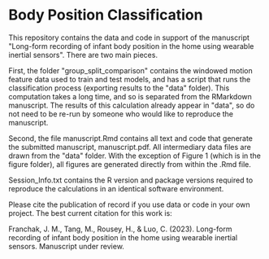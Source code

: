 # Body Position Classification

This repository contains the data and code in support of the manuscript "Long-form recording of infant body position in the home using wearable inertial sensors". There are two main pieces. 

First, the folder "group_split_comparison" contains the windowed motion feature data used to train and test models, and has a script that runs the classification process (exporting results to the "data" folder). This computation takes a long time, and so is separated from the RMarkdown manuscript. The results of this calculation already appear in "data", so do not need to be re-run by someone who would like to reproduce the manuscript.

Second, the file manuscript.Rmd contains all text and code that generate the submitted manuscript, manuscript.pdf. All intermediary data files are drawn from the "data" folder. With the exception of Figure 1 (which is in the figure folder), all figures are generated directly from within the .Rmd file.

Session_Info.txt contains the R version and package versions required to reproduce the calculations in an identical software environment.

Please cite the publication of record if you use data or code in your own project. The best current citation for this work is:

Franchak, J. M., Tang, M., Rousey, H., & Luo, C. (2023). Long-form recording of infant body position in the home using wearable inertial sensors. Manuscript under review. 
